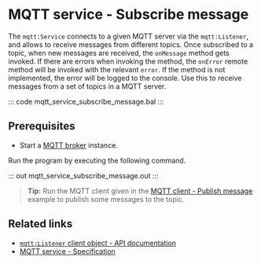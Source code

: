 # MQTT service - Subscribe message

The `mqtt:Service` connects to a given MQTT server via the `mqtt:Listener`, and allows to receive messages from different topics. Once subscribed to a topic, when new messages are received, the `onMessage` method gets invoked. If there are errors when invoking the method, the `onError` remote method will be invoked with the relevant `error`. If the method is not implemented, the error will be logged to the console. Use this to receive messages from a set of topics in a MQTT server.

::: code mqtt_service_subscribe_message.bal :::

## Prerequisites
- Start a [MQTT broker](https://mqtt.org/software/) instance.

Run the program by executing the following command.

::: out mqtt_service_subscribe_message.out :::

>**Tip:** Run the MQTT client given in the [MQTT client - Publish message](/learn/by-example/mqtt-client-publish-message) example to publish some messages to the topic.

## Related links
- [`mqtt:Listener` client object - API documentation](https://lib.ballerina.io/ballerina/mqtt/latest#Listener)
- [MQTT service - Specification](https://github.com/ballerina-platform/module-ballerina-mqtt/blob/main/docs/spec/spec.md#43-usage)
